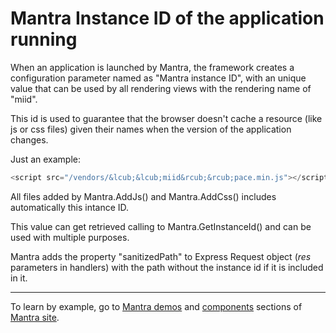 # Mantra Instance ID of the application running

When an application is launched by Mantra, the framework creates a configuration parameter named as "Mantra instance ID", with an unique value that can be used by all rendering views with the rendering name of "miid".

This id is used to guarantee that the browser doesn't cache a resource (like js or css files) given their names when the version of the application changes.

Just an example:

```js
<script src="/vendors/&lcub;&lcub;miid&rcub;&rcub;pace.min.js"></script>
```

All files added by Mantra.AddJs() and Mantra.AddCss() includes automatically this intance ID.

This value can get retrieved calling to Mantra.GetInstanceId() and can be used with multiple purposes.

Mantra adds the property "sanitizedPath" to Express Request object (*res* parameters in handlers) with the path without the instance id if it is included in it.

***
To learn by example, go to [Mantra demos](https://www.mantrajs.com/mantrademos/showall) and [components](https://www.mantrajs.com/marketplacecomponent/components) sections of [Mantra site](https://www.mantrajs.com).